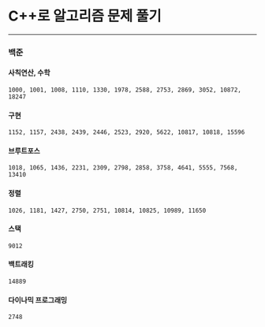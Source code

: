 # C++로 알고리즘 문제 풀기

---

### 백준

#### 사칙연산, 수학

```
1000, 1001, 1008, 1110, 1330, 1978, 2588, 2753, 2869, 3052, 10872, 18247
```

#### 구현

```
1152, 1157, 2438, 2439, 2446, 2523, 2920, 5622, 10817, 10818, 15596
```

#### 브루트포스

```
1018, 1065, 1436, 2231, 2309, 2798, 2858, 3758, 4641, 5555, 7568, 13410
```

#### 정렬

```
1026, 1181, 1427, 2750, 2751, 10814, 10825, 10989, 11650
```

#### 스택

```
9012
```

#### 백트래킹

```
14889
```

#### 다이나믹 프로그래밍

```
2748
```
